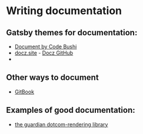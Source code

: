 # Writing documentation

## Gatsby themes for documentation:

* [Document by Code Bushi](https://gatsby-theme-document.netlify.com/)
* [docz.site](https://www.docz.site/) - [Docz GitHub](https://github.com/doczjs/docz)
* 

## Other ways to document

* [GitBook](https://www.gitbook.com/)


## Examples of good documentation:

* [the guardian dotcom-rendering library](https://github.com/guardian/dotcom-rendering/tree/master/docs)
